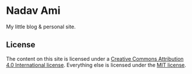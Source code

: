 # Nadav Ami
My little blog & personal site.

## License
The content on this site is licensed under a [Creative Commons Attribution 4.0 International license](https://creativecommons.org/licenses/by/4.0/). Everything else is licensed under the [MIT license](https://opensource.org/licenses/MIT).
